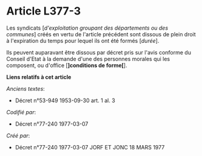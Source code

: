 # Article L377-3

Les syndicats [*d'exploitation groupant des départements ou des communes*] créés en vertu de l'article précédent sont dissous
de plein droit à l'expiration du temps pour lequel ils ont été formés [*durée*].

Ils peuvent auparavant être dissous par décret pris sur l'avis conforme du Conseil d'Etat à la demande d'une des personnes
morales qui les composent, ou d'office [**]conditions de forme[**].

**Liens relatifs à cet article**

_Anciens textes_:

  - Décret n°53-949 1953-09-30 art. 1 al. 3

_Codifié par_:

  - Décret n°77-240 1977-03-07

_Créé par_:

  - Décret n°77-240 1977-03-07 JORF ET JONC 18 MARS 1977
